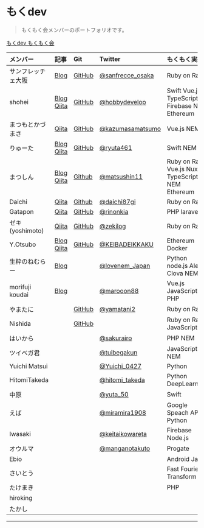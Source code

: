 # もくdev 

> もくもく会メンバーのポートフォリオです。

[もくdev もくもく会](https://mokudev.connpass.com/)

| メンバー | 記事 | Git | Twitter | もくもく実績 | プロダクト |
|:---|:---|:---|:---|:---|:---|
|サンフレッチェ大阪 |[Blog](http://sanfrecce-osaka.hateblo.jp/)|[GitHub](https://github.com/sanfrecce-osaka)| [@sanfrecce_osaka](https://twitter.com/sanfrecce_osaka) | Ruby on Rails | [DanimeNicoTools](http://danime-nico-tools.herokuapp.com/)|
|shohei |[Blog](http://hobbydevelop.info/)<br>[Qiita](https://qiita.com/hukusuke1007)<br> | [GitHub](https://github.com/hukusuke1007)| [@hobbydevelop](https://twitter.com/hobbydevelop) | Swift Vue.js TypeScript Firebase NEM Ethereum | |
|まつもとかづまさ |[Qiita](https://qiita.com/kazumasamatsumo)<br> | [GitHub](https://github.com/kazumasamatsumoto)| [@kazumasamatsumo](https://twitter.com/kazumasamatsumo) | Vue.js NEM | |
|りゅーた |[Blog](https://ryuta46.com/)<br> [Qiita](https://qiita.com/y-sakata)| [GitHub](https://github.com/ryuta46)| [@ryuta461](https://twitter.com/ryuta461) | Swift NEM | |
|まつしん |[Blog](https://matsushin11.com/)<br> [Qiita](https://qiita.com/Matsushin) | [Github](https://github.com/Matsushin)| [@matsushin11](https://twitter.com/matsushin11) | Ruby on Rails Vue.js Nuxt.js TypeScript NEM Ethereum ||
|Daichi |[Qiita](https://qiita.com/daichi87gi) | [Github](https://github.com/dyanagi)| [@daichi87gi](https://twitter.com/daichi87gi) | Ruby on Rails | |
|Gatapon |[Qiita](https://qiita.com/rinonkia)|[GitHub](https://github.com/rinonkia)|[@rinonkia](https://twitter.com/rinonkia)| PHP laravel | |
|ゼキ(yoshimoto) | [Qiita](https://qiita.com/zeki84)|[GitHub](https://github.com/zeki84)| [@zekilog](https://twitter.com/zekilog) | Ruby on Rails | |
|Y.Otsubo|[Blog](http://gjjjjcdssvgg.hatenablog.com/)<br>[Qiita](https://qiita.com/KEIBADEIKKAKU)|[GitHub](https://github.com/oonisidesu)| [@KEIBADEIKKAKU](https://twitter.com/KEIBADEIKKAKU) | Ethereum Docker | |
|生粋のねむらー | [Blog](http://www.lovenem.site/)|| [@lovenem_Japan](https://twitter.com/lovenem_Japan) | Python node.js Alexa Clova NEM ||
|morifuji koudai |[Blog](https://morimori-kochan.hatenablog.com/)|| [@marooon88](https://twitter.com/marooon88)| Vue.js JavaScript PHP ||
|やまたに | | [GitHub](https://github.com/yamatani2)| [@yamatani2](https://twitter.com/yamakume2) | Ruby on Rails ||
|Nishida ||[GitHub](https://github.com/dossy007)||Ruby on Rails JavaScript||
|はいから ||| [@sakurairo](https://twitter.com/sakurairo) | PHP NEM ||
|ツイベガ君 ||| [@tuibegakun](https://twitter.com/tuibegakun) | JavaScript NEM ||
|Yuichi Matsui ||| [@Yuichi_0427](https://twitter.com/Yuichi_0427)| Python ||
|HitomiTakeda ||| [@hitomi_takeda](https://twitter.com/hitomi_takeda)| Python DeepLearning ||
|中原 |||[@yuta_50](https://twitter.com/yuta_50)| Swift ||
|えば |||[@miramira1908](https://twitter.com/miramira1908)| Google Speach API Python ||
|Iwasaki |||[@keitaikowareta](https://twitter.com/keitaikowareta)| Firebase Node.js ||
|オウルマ||| [@manganotakuto](https://twitter.com/manganotakuto) | Progate ||
|Ebio ||||Android Java||
|さいとう ||| | Fast Fourier Transform ||
|たけまき ||| | PHP ||
|hiroking ||||||
|たかし ||||||
___


